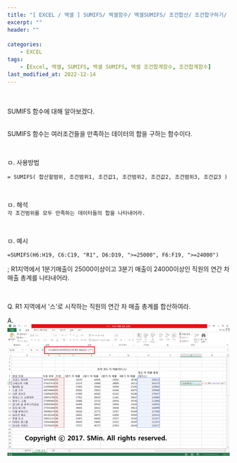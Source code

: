 ```yaml
---
title: "[ EXCEL / 엑셀 ] SUMIFS/ 엑셀함수/ 엑셀SUMIFS/ 조건합산/ 조건합구하기/ 엑셀조건합/ 엑셀 조건함수/ 엑셀 조건합산함수/ 조건함수"
excerpt: ""
header: ""

categories:
    - EXCEL
tags:
    - [Excel, 엑셀, SUMIFS, 엑셀 SUMIFS, 엑셀 조건합계함수, 조건합계함수]
last_modified_at: 2022-12-14
---
```


<br><br>
SUMIFS 함수에 대해 알아보겠다.
<br><br>

SUMIFS 함수는 여러조건들을 만족하는 데이터의 합을 구하는 함수이다.

<br>

ㅁ. 사용방법
```
= SUMIFS( 합산할범위, 조건범위1, 조건값1, 조건범위2, 조건값2, 조건범위3, 조건값3 )
```

<br>

ㅁ. 해석 <br>
``
각 조건범위를 모두 만족하는 데이터들의 합을 나타내어라.
``

<br>

ㅁ. 예시
```
=SUMIFS(H6:H19, C6:C19, "R1", D6:D19, ">=25000", F6:F19, ">=24000")
```
; R1지역에서 1분기매출이 25000이상이고 3분기 매출이 24000이상인 직원의 연간 차 매출 총계를 나타내어라.

<br>

Q. R1 지역에서 '스'로 시작하는 직원의 연간 차 매출 총계를 합산하여라.

A.
![](/upload/excel/14_sumIFS/00.png)
